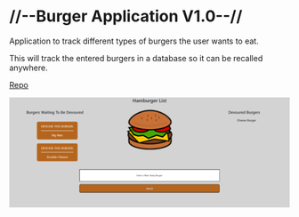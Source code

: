


# //--Burger Application V1.0--//

Application to track different types of burgers the user wants to eat.

This will track the entered burgers in a database so it can be recalled anywhere.

[Repo](https://github.com/Jkbotham/burger)

<img src="./assets/screenshot.png" alt="Screenshot of website"/>
